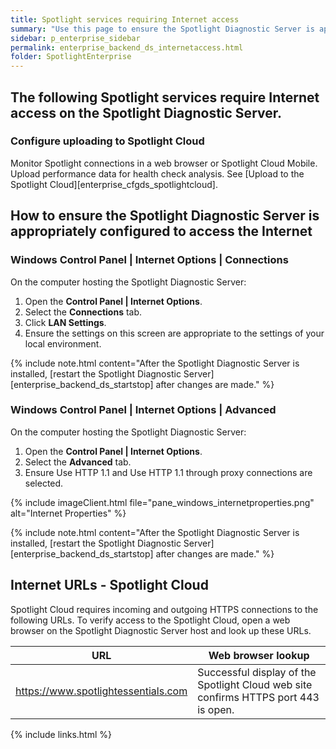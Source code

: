 ```yaml
---
title: Spotlight services requiring Internet access
summary: "Use this page to ensure the Spotlight Diagnostic Server is appropriately configured for Internet access."
sidebar: p_enterprise_sidebar
permalink: enterprise_backend_ds_internetaccess.html
folder: SpotlightEnterprise
---
```



## The following Spotlight services require Internet access on the Spotlight Diagnostic Server.

### Configure uploading to Spotlight Cloud

Monitor Spotlight connections in a web browser or Spotlight Cloud Mobile. Upload performance data for health check analysis. See [Upload to the Spotlight Cloud][enterprise_cfgds_spotlightcloud].


## How to ensure the Spotlight Diagnostic Server is appropriately configured to access the Internet

### Windows Control Panel \| Internet Options \| Connections

On the computer hosting the Spotlight Diagnostic Server:

1. Open the **Control Panel \| Internet Options**.
2. Select the **Connections** tab.
3. Click **LAN Settings**.
4. Ensure the settings on this screen are appropriate to the settings of your local environment.

{% include note.html content="After the Spotlight Diagnostic Server is installed, [restart the Spotlight Diagnostic Server][enterprise_backend_ds_startstop] after changes are made." %}

### Windows Control Panel \| Internet Options \| Advanced

On the computer hosting the Spotlight Diagnostic Server:

1. Open the **Control Panel \| Internet Options**.
2. Select the **Advanced** tab.
3. Ensure Use HTTP 1.1 and Use HTTP 1.1 through proxy connections are selected.

{% include imageClient.html file="pane_windows_internetproperties.png" alt="Internet Properties" %}

{% include note.html content="After the Spotlight Diagnostic Server is installed, [restart the Spotlight Diagnostic Server][enterprise_backend_ds_startstop] after changes are made." %}


## Internet URLs - Spotlight Cloud

Spotlight Cloud requires incoming and outgoing HTTPS connections to the following URLs. To verify access to the Spotlight Cloud, open a web browser on the Spotlight Diagnostic Server host and look up these URLs.

URL | Web browser lookup
----|-------------------
https://www.spotlightessentials.com | Successful display of the Spotlight Cloud web site confirms HTTPS port 443 is open.


{% include links.html %}
